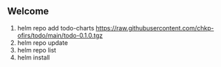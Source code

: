 ## Welcome 
1. helm repo add todo-charts https://raw.githubusercontent.com/chkp-ofirs/todo/main/todo-0.1.0.tgz
2. helm repo update
3. helm repo list
4. helm install

